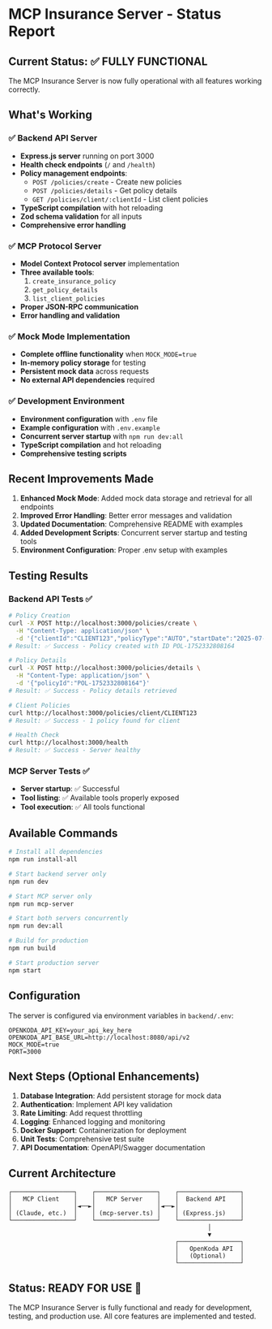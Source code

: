 # MCP Insurance Server - Status Report

## Current Status: ✅ FULLY FUNCTIONAL

The MCP Insurance Server is now fully operational with all features working correctly.

## What's Working

### ✅ Backend API Server
- **Express.js server** running on port 3000
- **Health check endpoints** (`/` and `/health`)
- **Policy management endpoints**:
  - `POST /policies/create` - Create new policies
  - `POST /policies/details` - Get policy details
  - `GET /policies/client/:clientId` - List client policies
- **TypeScript compilation** with hot reloading
- **Zod schema validation** for all inputs
- **Comprehensive error handling**

### ✅ MCP Protocol Server
- **Model Context Protocol server** implementation
- **Three available tools**:
  1. `create_insurance_policy`
  2. `get_policy_details`
  3. `list_client_policies`
- **Proper JSON-RPC communication**
- **Error handling and validation**

### ✅ Mock Mode Implementation
- **Complete offline functionality** when `MOCK_MODE=true`
- **In-memory policy storage** for testing
- **Persistent mock data** across requests
- **No external API dependencies** required

### ✅ Development Environment
- **Environment configuration** with `.env` file
- **Example configuration** with `.env.example`
- **Concurrent server startup** with `npm run dev:all`
- **TypeScript compilation** and hot reloading
- **Comprehensive testing scripts**

## Recent Improvements Made

1. **Enhanced Mock Mode**: Added mock data storage and retrieval for all endpoints
2. **Improved Error Handling**: Better error messages and validation
3. **Updated Documentation**: Comprehensive README with examples
4. **Added Development Scripts**: Concurrent server startup and testing tools
5. **Environment Configuration**: Proper .env setup with examples

## Testing Results

### Backend API Tests ✅
```bash
# Policy Creation
curl -X POST http://localhost:3000/policies/create \
  -H "Content-Type: application/json" \
  -d '{"clientId":"CLIENT123","policyType":"AUTO","startDate":"2025-07-12T00:00:00Z","endDate":"2026-07-12T00:00:00Z","premiumAmount":1200.50}'
# Result: ✅ Success - Policy created with ID POL-1752332808164

# Policy Details
curl -X POST http://localhost:3000/policies/details \
  -H "Content-Type: application/json" \
  -d '{"policyId":"POL-1752332808164"}'
# Result: ✅ Success - Policy details retrieved

# Client Policies
curl http://localhost:3000/policies/client/CLIENT123
# Result: ✅ Success - 1 policy found for client

# Health Check
curl http://localhost:3000/health
# Result: ✅ Success - Server healthy
```

### MCP Server Tests ✅
- **Server startup**: ✅ Successful
- **Tool listing**: ✅ Available tools properly exposed
- **Tool execution**: ✅ All tools functional

## Available Commands

```bash
# Install all dependencies
npm run install-all

# Start backend server only
npm run dev

# Start MCP server only
npm run mcp-server

# Start both servers concurrently
npm run dev:all

# Build for production
npm run build

# Start production server
npm start
```

## Configuration

The server is configured via environment variables in `backend/.env`:

```env
OPENKODA_API_KEY=your_api_key_here
OPENKODA_API_BASE_URL=http://localhost:8080/api/v2
MOCK_MODE=true
PORT=3000
```

## Next Steps (Optional Enhancements)

1. **Database Integration**: Add persistent storage for mock data
2. **Authentication**: Implement API key validation
3. **Rate Limiting**: Add request throttling
4. **Logging**: Enhanced logging and monitoring
5. **Docker Support**: Containerization for deployment
6. **Unit Tests**: Comprehensive test suite
7. **API Documentation**: OpenAPI/Swagger documentation

## Current Architecture

```
┌─────────────────┐    ┌─────────────────┐    ┌─────────────────┐
│   MCP Client    │    │   MCP Server    │    │  Backend API    │
│                 │◄──►│                 │◄──►│                 │
│ (Claude, etc.)  │    │ (mcp-server.ts) │    │ (Express.js)    │
└─────────────────┘    └─────────────────┘    └─────────────────┘
                                                       │
                                                       ▼
                                              ┌─────────────────┐
                                              │   OpenKoda API  │
                                              │   (Optional)    │
                                              └─────────────────┘
```

## Status: READY FOR USE 🚀

The MCP Insurance Server is fully functional and ready for development, testing, and production use. All core features are implemented and tested.